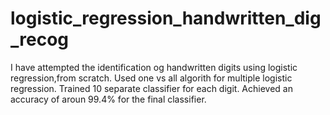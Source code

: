 # logistic_regression_handwritten_dig_recog
I have attempted the identification og handwritten digits using logistic regression,from scratch.
Used one vs all algorith for multiple logistic regression.
Trained 10 separate classifier for each digit.
Achieved an accuracy of aroun 99.4% for the final classifier.

